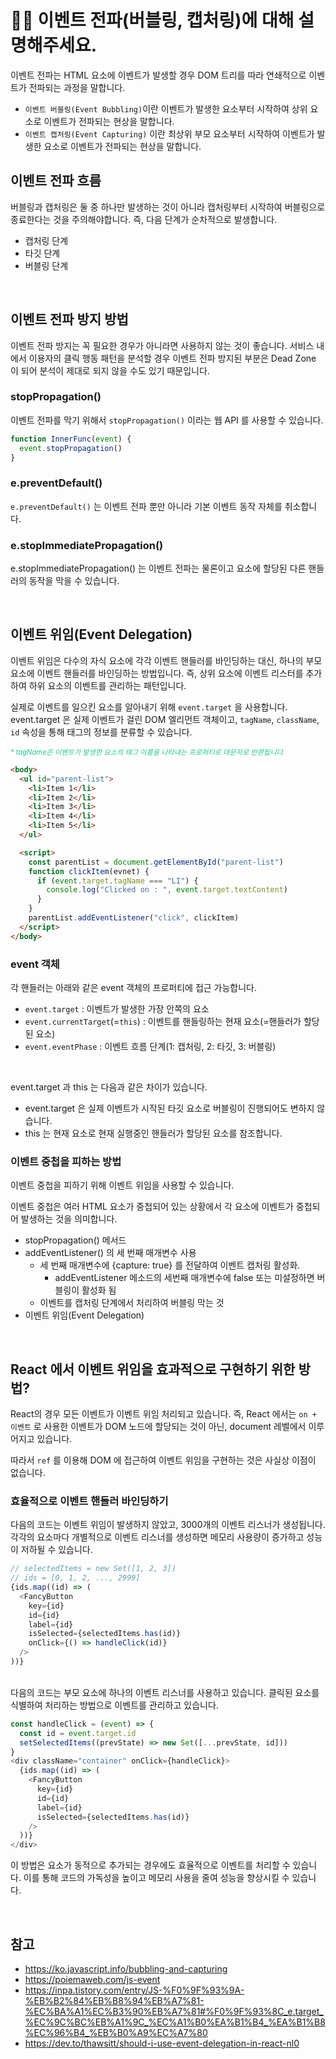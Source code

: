 # 🙋🏻 이벤트 전파(버블링, 캡처링)에 대해 설명해주세요.
이벤트 전파는 HTML 요소에 이벤트가 발생할 경우 DOM 트리를 따라 연쇄적으로 이벤트가 전파되는 과정을 말합니다.
- `이벤트 버블링(Event Bubbling)`이란 이벤트가 발생한 요소부터 시작하여 상위 요소로 이벤트가 전파되는 현상을 말합니다.
- `이벤트 캡처링(Event Capturing)` 이란 최상위 부모 요소부터 시작하여 이벤트가 발생한 요소로 이벤트가 전파되는 현상을 말합니다.

## 이벤트 전파 흐름
버블링과 캡처링은 둘 중 하나만 발생하는 것이 아니라 캡처링부터 시작하여 버블링으로 종료한다는 것을 주의해야합니다. 즉, 다음 단계가 순차적으로 발생합니다.
- 캡처링 단계
- 타깃 단계
- 버블링 단계

<br/>

## 이벤트 전파 방지 방법
이벤트 전파 방지는 꼭 필요한 경우가 아니라면 사용하지 않는 것이 좋습니다. 서비스 내에서 이용자의 클릭 행동 패턴을 분석할 경우 이벤트 전파 방지된 부분은 Dead Zone 이 되어 분석이 제대로 되지 않을 수도 있기 때문입니다.
### stopPropagation()
이벤트 전파를 막기 위해서 `stopPropagation()` 이라는 웹 API 를 사용할 수 있습니다.

```javascript
function InnerFunc(event) {
  event.stopPropagation()
}
```

### e.preventDefault()
`e.preventDefault()` 는 이벤트 전파 뿐만 아니라 기본 이벤트 동작 자체를 취소합니다.

### e.stopImmediatePropagation()
e.stopImmediatePropagation() 는 이벤트 전파는 물론이고 요소에 할당된 다른 핸들러의 동작을 막을 수 있습니다.

<br/>

## 이벤트 위임(Event Delegation)
이벤트 위임은 다수의 자식 요소에 각각 이벤트 핸들러를 바인딩하는 대신, 하나의 부모 요소에 이벤트 핸들러를 바인딩하는 방법입니다. 즉, 상위 요소에 이벤트 리스터를 추가하여 하위 요소의 이벤트를 관리하는 패턴입니다.

실제로 이벤트를 일으킨 요소를 알아내기 위해 `event.target` 을 사용합니다. event.target 은 실제 이벤트가 걸린 DOM 엘리먼트 객체이고, `tagName`, `className`, `id` 속성을 통해 태그의 정보를 분류할 수 있습니다.
_<div style="font-size: 0.7rem; color: #20C997">* tagName은 이벤트가 발생한 요소의 태그 이름을 나타내는 프로퍼티로 대문자로 반환됩니다.</div>_
```html
<body>
  <ul id="parent-list">
    <li>Item 1</li>
    <li>Item 2</li>
    <li>Item 3</li>
    <li>Item 4</li>
    <li>Item 5</li>
  </ul>

  <script>
    const parentList = document.getElementById("parent-list")
    function clickItem(evnet) {
      if (event.target.tagName === "LI") {
        console.log("Clicked on : ", event.target.textContent)
      }
    }
    parentList.addEventListener("click", clickItem)
  </script>
</body>
```

### event 객체
각 핸들러는 아래와 같은 event 객체의 프로퍼티에 접근 가능합니다.
- `event.target` : 이벤트가 발생한 가장 안쪽의 요소
- `event.currentTarget`(=`this`) : 이벤트를 핸들링하는 현재 요소(=핸들러가 할당된 요소)
- `event.eventPhase` : 이벤트 흐름 단계(1: 캡처링, 2: 타깃, 3: 버블링)

<br/>

event.target 과 this 는 다음과 같은 차이가 있습니다.
- event.target 은 실제 이벤트가 시작된 타깃 요소로 버블링이 진행되어도 변하지 않습니다.
- this 는 현재 요소로 현재 실행중인 핸들러가 할당된 요소를 참조합니다.

### 이벤트 중첩을 피하는 방법
이벤트 중첩을 피하기 위해 이벤트 위임을 사용할 수 있습니다.

이벤트 중첩은 여러 HTML 요소가 중첩되어 있는 상황에서 각 요소에 이벤트가 중첩되어 발생하는 것을 의미합니다.

- stopPropagation() 메서드
- addEventListener() 의 세 번째 매개변수 사용
  - 세 번째 매개변수에 {capture: true} 를 전달하여 이벤트 캡처링 활성화.
    - addEventListener 메소드의 세번째 매개변수에 false 또는 미설정하면 버블링이 활성화 됨
  - 이벤트를 캡처링 단계에서 처리하여 버블링 막는 것
- 이벤트 위임(Event Delegation)

<br/>

## React 에서 이벤트 위임을 효과적으로 구현하기 위한 방법?
React의 경우 모든 이벤트가 이벤트 위임 처리되고 있습니다. 즉, React 에서는 `on + 이벤트` 로 사용한 이벤트가 DOM 노드에 할당되는 것이 아닌, document 레벨에서 이루어지고 있습니다.

따라서 `ref` 를 이용해 DOM 에 접근하여 이벤트 위임을 구현하는 것은 사실상 이점이 없습니다.

### 효율적으로 이벤트 핸들러 바인딩하기

다음의 코드는 이벤트 위임이 발생하지 않았고, 3000개의 이벤트 리스너가 생성됩니다. 각각의 요소마다 개별적으로 이벤트 리스너를 생성하면 메모리 사용량이 증가하고 성능이 저하될 수 있습니다.

```javascript
// selectedItems = new Set([1, 2, 3])
// ids = [0, 1, 2, ..., 2999]
{ids.map((id) => (
  <FancyButton
    key={id}
    id={id}
    label={id}
    isSelected={selectedItems.has(id)}
    onClick={() => handleClick(id)}
  />
))}
```

<br/>
다음의 코드는 부모 요소에 하나의 이벤트 리스너를 사용하고 있습니다. 클릭된 요소를 식별하여 처리하는 방법으로 이벤트를 관리하고 있습니다.

```javascript
const handleClick = (event) => {
  const id = event.target.id
  setSelectedItems((prevState) => new Set([...prevState, id]))
}
<div className="container" onClick={handleClick}>
  {ids.map((id) => (
    <FancyButton
      key={id}
      id={id}
      label={id}
      isSelected={selectedItems.has(id)}
    />
  ))}
</div>
```
이 방법은 요소가 동적으로 추가되는 경우에도 효율적으로 이벤트를 처리할 수 있습니다. 이를 통해 코드의 가독성을 높이고 메모리 사용을 줄여 성능을 향상시킬 수 있습니다.

<br/>

## 참고
- https://ko.javascript.info/bubbling-and-capturing
- https://poiemaweb.com/js-event
- https://inpa.tistory.com/entry/JS-%F0%9F%93%9A-%EB%B2%84%EB%B8%94%EB%A7%81-%EC%BA%A1%EC%B3%90%EB%A7%81#%F0%9F%93%8C_e.target_%EC%9C%BC%EB%A1%9C_%EC%A1%B0%EA%B1%B4_%EA%B1%B8%EC%96%B4_%EB%B0%A9%EC%A7%80
- https://dev.to/thawsitt/should-i-use-event-delegation-in-react-nl0